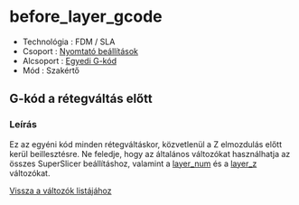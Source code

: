 # before\_layer\_gcode

* Technológia : FDM / SLA
* Csoport : [Nyomtató beállítások](../beallitasok/printer_settings.md)
* Alcsoport : [Egyedi G-kód](../beallitasok/printer_settings.md#egyedi-g-kod)
* Mód : Szakértő

## G-kód a rétegváltás előtt

### Leírás

Ez az egyéni kód minden rétegváltáskor, közvetlenül a Z elmozdulás előtt kerül beillesztésre. Ne feledje, hogy az általános változókat használhatja az összes SuperSlicer beállításhoz, valamint a [layer\_num](layer_num.md) és a [layer\_z](layer_z.md) változókat.

[Vissza a változók listájához](variable_list.md)

